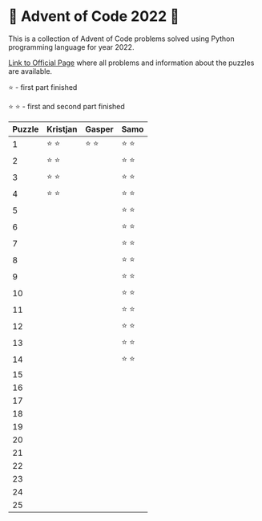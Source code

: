 # :christmas_tree: Advent of Code 2022 :christmas_tree:
This is a collection of Advent of Code problems solved using Python programming language for year 2022.

[Link to Official Page](https://adventofcode.com/) where all problems and information about the puzzles are available.

:star: - first part finished

:star: :star: - first and second part finished

| Puzzle | Kristjan | Gasper | Samo |
|--------|----------|--------|------|
| 1  | :star: :star: | :star: :star: | :star: :star: |
| 2  | :star: :star: |  | :star: :star: |
| 3  | :star: :star: |  | :star: :star: |
| 4  | :star: :star: |  | :star: :star: |
| 5  |  |  | :star: :star: |
| 6  |  |  | :star: :star: |
| 7  |  |  | :star: :star: |
| 8  |  |  | :star: :star: |
| 9  |  |  | :star: :star: |
| 10 |  |  | :star: :star: |
| 11 |  |  | :star: :star: |
| 12 |  |  | :star: :star: |
| 13 |  |  | :star: :star: |
| 14 |  |  | :star: :star: |
| 15 |  |  |  |
| 16 |  |  |  |
| 17 |  |  |  |
| 18 |  |  |  |
| 19 |  |  |  |
| 20 |  |  |  |
| 21 |  |  |  |
| 22 |  |  |  |
| 23 |  |  |  |
| 24 |  |  |  |
| 25 |  |  |  |